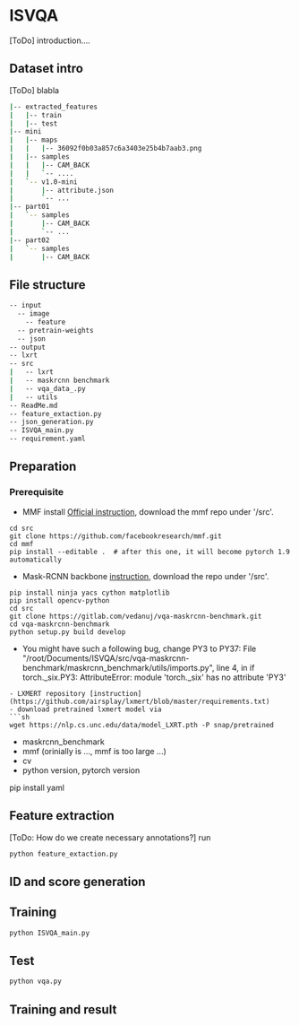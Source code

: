 # ISVQA

[ToDo] introduction.... 

## Dataset intro
[ToDo] blabla
```sh
|-- extracted_features
|   |-- train
|   |-- test
|-- mini
|   |-- maps
|   |   |-- 36092f0b03a857c6a3403e25b4b7aab3.png
|   |-- samples
|   |   |-- CAM_BACK
|   |   `-- ....
|   `-- v1.0-mini
|       |-- attribute.json
|       `-- ...
|-- part01
|   `-- samples
|       |-- CAM_BACK
|       `-- ...
|-- part02
|   `-- samples
|       |-- CAM_BACK
```

## File structure
```sh
-- input
  -- image
    -- feature
  -- pretrain-weights
  -- json
-- output
-- lxrt
-- src
|   -- lxrt
|   -- maskrcnn benchmark
|   -- vqa_data_.py
|   -- utils
-- ReadMe.md
-- feature_extaction.py
-- json_generation.py
-- ISVQA_main.py
-- requirement.yaml
```


## Preparation
### Prerequisite
- MMF install [Official instruction](https://mmf.sh/docs/), download the mmf repo under '/src'.
```
cd src
git clone https://github.com/facebookresearch/mmf.git
cd mmf
pip install --editable .  # after this one, it will become pytorch 1.9 automatically
```
- Mask-RCNN backbone [instruction](https://mmf.sh/docs/tutorials/image_feature_extraction/), download the repo under '/src'.
```
pip install ninja yacs cython matplotlib
pip install opencv-python
cd src
git clone https://gitlab.com/vedanuj/vqa-maskrcnn-benchmark.git
cd vqa-maskrcnn-benchmark
python setup.py build develop
```
- You might have such a following bug, change PY3 to PY37:
File "/root/Documents/ISVQA/src/vqa-maskrcnn-benchmark/maskrcnn_benchmark/utils/imports.py", line 4, in <module>
    if torch._six.PY3:
AttributeError: module 'torch._six' has no attribute 'PY3'
```
- LXMERT repository [instruction](https://github.com/airsplay/lxmert/blob/master/requirements.txt) 
- download pretrained lxmert model via
```sh
wget https://nlp.cs.unc.edu/data/model_LXRT.pth -P snap/pretrained
```

- maskrcnn_benchmark
- mmf (orinially is ..., mmf is too large ...)
- cv
- python version, pytorch version

pip install yaml

## Feature extraction
[ToDo: How do we create necessary annotations?]
run 
```sh
python feature_extaction.py
```

## ID and score generation


## Training
```sh
python ISVQA_main.py
```

## Test
```sh
python vqa.py
```

## Training and result

